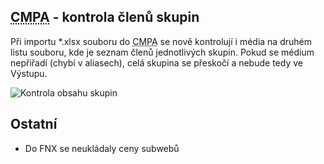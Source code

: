 ﻿---
categories: [fenix]
layout: fenix
---
## <abbr title="Crossmediální postanalýza">CMPA</abbr> - kontrola členů skupin
Při importu *.xlsx souboru do <abbr title="Crossmediální postanalýza">CMPA</abbr>  se nově kontrolují i média na druhém listu souboru, kde je seznam členů jednotlivých skupin. 
Pokud se médium nepřiřadí (chybí v aliasech), celá skupina se přeskočí a nebude tedy ve Výstupu.

![Kontrola obsahu skupin]({{site.url}}/data/Cmpakontrolaobsahuskupin.png "Kontrola obsahu skupin")


## Ostatní
<ul>
	<li>Do FNX se neukládaly ceny subwebů</li>
</ul>